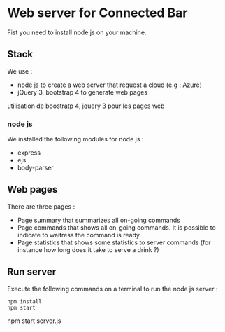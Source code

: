  # Web server for Connected Bar
 
 Fist you need to install node js on your machine.
 
 ## Stack
 
 We use : 
 
 - node js to create a web server that request a cloud (e.g : Azure)
 - jQuery 3, bootstrap 4 to generate web pages
 
 utilisation de boostratp 4, jquery 3 pour les pages web
 
 
 ### node js
 
 We installed the following modules for node js : 
 
 - express
 - ejs
 - body-parser
 
 
 ## Web pages
 
 There are three pages : 
 
 - Page summary that summarizes all on-going commands
 - Page commands that shows all on-going commands. It is possible to indicate to waitress the command is ready.
 - Page statistics that shows some statistics to server commands (for instance how long does it take to serve a drink ?)
 
 ## Run server
 
 Execute the following commands on a terminal to run the node js server : 
 
    npm install 
    npm start 


npm start server.js